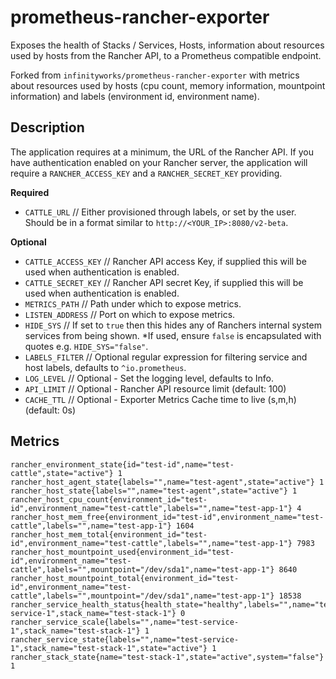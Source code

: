 # prometheus-rancher-exporter

Exposes the health of Stacks / Services, Hosts, information about resources used by hosts from the Rancher API, to a Prometheus compatible endpoint.

Forked from `infinityworks/prometheus-rancher-exporter` with metrics about resources used by hosts (cpu count, memory information, mountpoint information) and labels (environment id, environment name).


## Description

The application requires at a minimum, the URL of the Rancher API. If you have authentication enabled on your Rancher server, the application will require a `RANCHER_ACCESS_KEY` and a `RANCHER_SECRET_KEY` providing.


**Required**
* `CATTLE_URL` // Either provisioned through labels, or set by the user. Should be in a format similar to `http://<YOUR_IP>:8080/v2-beta`.

**Optional**
* `CATTLE_ACCESS_KEY`   // Rancher API access Key, if supplied this will be used when authentication is enabled.
* `CATTLE_SECRET_KEY`   // Rancher API secret Key, if supplied this will be used when authentication is enabled.
* `METRICS_PATH`        // Path under which to expose metrics.
* `LISTEN_ADDRESS`      // Port on which to expose metrics.
* `HIDE_SYS`            // If set to `true` then this hides any of Ranchers internal system services from being shown. *If used, ensure `false` is encapsulated with quotes e.g. `HIDE_SYS="false"`.
* `LABELS_FILTER`       // Optional regular expression for filtering service and host labels, defaults to `^io.prometheus`.
* `LOG_LEVEL`           // Optional - Set the logging level, defaults to Info.
* `API_LIMIT`           // Optional - Rancher API resource limit (default: 100)
* `CACHE_TTL`           // Optional - Exporter Metrics Cache time to live (s,m,h) (default: 0s)

## Metrics

```
rancher_environment_state{id="test-id",name="test-cattle",state="active"} 1
rancher_host_agent_state{labels="",name="test-agent",state="active"} 1
rancher_host_state{labels="",name="test-agent",state="active"} 1
rancher_host_cpu_count{environment_id="test-id",environment_name="test-cattle",labels="",name="test-app-1"} 4
rancher_host_mem_free{environment_id="test-id",environment_name="test-cattle",labels="",name="test-app-1"} 1604
rancher_host_mem_total{environment_id="test-id",environment_name="test-cattle",labels="",name="test-app-1"} 7983
rancher_host_mountpoint_used{environment_id="test-id",environment_name="test-cattle",labels="",mountpoint="/dev/sda1",name="test-app-1"} 8640
rancher_host_mountpoint_total{environment_id="test-id",environment_name="test-cattle",labels="",mountpoint="/dev/sda1",name="test-app-1"} 18538
rancher_service_health_status{health_state="healthy",labels="",name="test-service-1",stack_name="test-stack-1"} 0
rancher_service_scale{labels="",name="test-service-1",stack_name="test-stack-1"} 1
rancher_service_state{labels="",name="test-service-1",stack_name="test-stack-1",state="active"} 1
rancher_stack_state{name="test-stack-1",state="active",system="false"} 1
```
